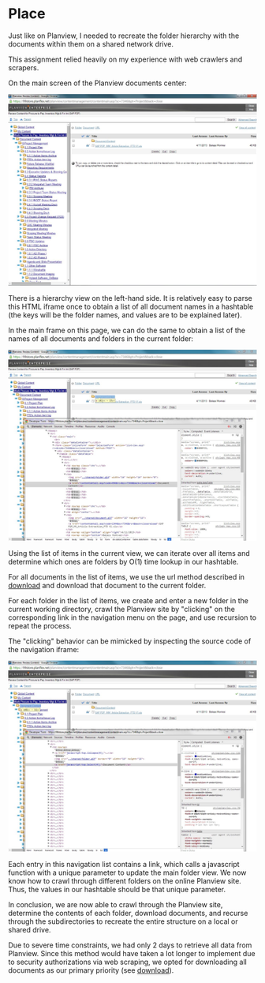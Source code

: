 Place
=====

Just like on Planview, I needed to recreate the folder hierarchy with the documents within them on a shared network drive.

This assignment relied heavily on my experience with web crawlers and scrapers.

On the main screen of the Planview documents center:

![Main Screen](https://github.com/rishikapadia/99-Internship/blob/master/Planview-EPM%20Migration/planview-pics/main.jpg)

There is a hierarchy view on the left-hand side. It is relatively easy to parse this HTML iframe once to obtain a list of all document names in a hashtable (the keys will be the folder names, and values are to be explained later).

In the main frame on this page, we can do the same to obtain a list of the names of all documents and folders in the current folder:

![Current Items](https://github.com/rishikapadia/99-Internship/blob/master/Planview-EPM%20Migration/planview-pics/doc_find.jpg)

Using the list of items in the current view, we can iterate over all items and determine which ones are folders by O(1) time lookup in our hashtable.

For all documents in the list of items, we use the url method described in [download](https://github.com/rishikapadia/99-Internship/tree/master/Planview-EPM%20Migration/download) and download that document to the current folder.

For each folder in the list of items, we create and enter a new folder in the current working directory, crawl the Planview site by "clicking" on the corresponding link in the navigation menu on the page, and use recursion to repeat the process.

The "clicking" behavior can be mimicked by inspecting the source code of the navigation iframe:

![Navigation](https://github.com/rishikapadia/99-Internship/blob/master/Planview-EPM%20Migration/planview-pics/doc_select.jpg)

Each entry in this navigation list contains a link, which calls a javascript function with a unique parameter to update the main folder view. We now know how to crawl through different folders on the online Planview site. Thus, the values in our hashtable should be that unique parameter.

In conclusion, we are now able to crawl through the Planview site, determine the contents of each folder, download documents, and recurse through the subdirectories to recreate the entire structure on a local or shared drive.

Due to severe time constraints, we had only 2 days to retrieve all data from Planview. Since this method would have taken a lot longer to implement due to security authorizations via web scraping, we opted for downloading all documents as our primary priority (see [download](https://github.com/rishikapadia/99-Internship/tree/master/Planview-EPM%20Migration/download)).

